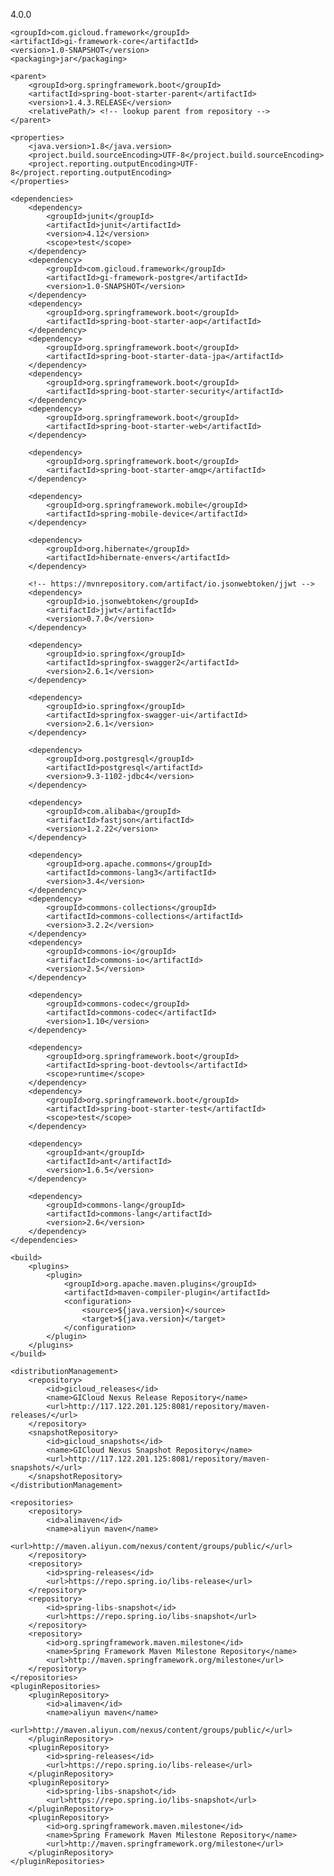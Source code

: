 <project xmlns="http://maven.apache.org/POM/4.0.0" xmlns:xsi="http://www.w3.org/2001/XMLSchema-instance"
         xsi:schemaLocation="http://maven.apache.org/POM/4.0.0 http://maven.apache.org/maven-v4_0_0.xsd">
    <modelVersion>4.0.0</modelVersion>

    <groupId>com.gicloud.framework</groupId>
    <artifactId>gi-framework-core</artifactId>
    <version>1.0-SNAPSHOT</version>
    <packaging>jar</packaging>

    <parent>
        <groupId>org.springframework.boot</groupId>
        <artifactId>spring-boot-starter-parent</artifactId>
        <version>1.4.3.RELEASE</version>
        <relativePath/> <!-- lookup parent from repository -->
    </parent>

    <properties>
        <java.version>1.8</java.version>
        <project.build.sourceEncoding>UTF-8</project.build.sourceEncoding>
        <project.reporting.outputEncoding>UTF-8</project.reporting.outputEncoding>
    </properties>

    <dependencies>
        <dependency>
            <groupId>junit</groupId>
            <artifactId>junit</artifactId>
            <version>4.12</version>
            <scope>test</scope>
        </dependency>
        <dependency>
            <groupId>com.gicloud.framework</groupId>
            <artifactId>gi-framework-postgre</artifactId>
            <version>1.0-SNAPSHOT</version>
        </dependency>
        <dependency>
            <groupId>org.springframework.boot</groupId>
            <artifactId>spring-boot-starter-aop</artifactId>
        </dependency>
        <dependency>
            <groupId>org.springframework.boot</groupId>
            <artifactId>spring-boot-starter-data-jpa</artifactId>
        </dependency>
        <dependency>
            <groupId>org.springframework.boot</groupId>
            <artifactId>spring-boot-starter-security</artifactId>
        </dependency>
        <dependency>
            <groupId>org.springframework.boot</groupId>
            <artifactId>spring-boot-starter-web</artifactId>
        </dependency>

        <dependency>
            <groupId>org.springframework.boot</groupId>
            <artifactId>spring-boot-starter-amqp</artifactId>
        </dependency>

        <dependency>
            <groupId>org.springframework.mobile</groupId>
            <artifactId>spring-mobile-device</artifactId>
        </dependency>

        <dependency>
            <groupId>org.hibernate</groupId>
            <artifactId>hibernate-envers</artifactId>
        </dependency>

        <!-- https://mvnrepository.com/artifact/io.jsonwebtoken/jjwt -->
        <dependency>
            <groupId>io.jsonwebtoken</groupId>
            <artifactId>jjwt</artifactId>
            <version>0.7.0</version>
        </dependency>

        <dependency>
            <groupId>io.springfox</groupId>
            <artifactId>springfox-swagger2</artifactId>
            <version>2.6.1</version>
        </dependency>

        <dependency>
            <groupId>io.springfox</groupId>
            <artifactId>springfox-swagger-ui</artifactId>
            <version>2.6.1</version>
        </dependency>

        <dependency>
            <groupId>org.postgresql</groupId>
            <artifactId>postgresql</artifactId>
            <version>9.3-1102-jdbc4</version>
        </dependency>

        <dependency>
            <groupId>com.alibaba</groupId>
            <artifactId>fastjson</artifactId>
            <version>1.2.22</version>
        </dependency>

        <dependency>
            <groupId>org.apache.commons</groupId>
            <artifactId>commons-lang3</artifactId>
            <version>3.4</version>
        </dependency>
        <dependency>
            <groupId>commons-collections</groupId>
            <artifactId>commons-collections</artifactId>
            <version>3.2.2</version>
        </dependency>
        <dependency>
            <groupId>commons-io</groupId>
            <artifactId>commons-io</artifactId>
            <version>2.5</version>
        </dependency>

        <dependency>
            <groupId>commons-codec</groupId>
            <artifactId>commons-codec</artifactId>
            <version>1.10</version>
        </dependency>

        <dependency>
            <groupId>org.springframework.boot</groupId>
            <artifactId>spring-boot-devtools</artifactId>
            <scope>runtime</scope>
        </dependency>
        <dependency>
            <groupId>org.springframework.boot</groupId>
            <artifactId>spring-boot-starter-test</artifactId>
            <scope>test</scope>
        </dependency>

        <dependency>
            <groupId>ant</groupId>
            <artifactId>ant</artifactId>
            <version>1.6.5</version>
        </dependency>

        <dependency>
            <groupId>commons-lang</groupId>
            <artifactId>commons-lang</artifactId>
            <version>2.6</version>
        </dependency>
    </dependencies>

    <build>
        <plugins>
            <plugin>
                <groupId>org.apache.maven.plugins</groupId>
                <artifactId>maven-compiler-plugin</artifactId>
                <configuration>
                    <source>${java.version}</source>
                    <target>${java.version}</target>
                </configuration>
            </plugin>
        </plugins>
    </build>

    <distributionManagement>
        <repository>
            <id>gicloud_releases</id>
            <name>GICloud Nexus Release Repository</name>
            <url>http://117.122.201.125:8081/repository/maven-releases/</url>
        </repository>
        <snapshotRepository>
            <id>gicloud_snapshots</id>
            <name>GICloud Nexus Snapshot Repository</name>
            <url>http://117.122.201.125:8081/repository/maven-snapshots/</url>
        </snapshotRepository>
    </distributionManagement>

    <repositories>
        <repository>
            <id>alimaven</id>
            <name>aliyun maven</name>
            <url>http://maven.aliyun.com/nexus/content/groups/public/</url>
        </repository>
        <repository>
            <id>spring-releases</id>
            <url>https://repo.spring.io/libs-release</url>
        </repository>
        <repository>
            <id>spring-libs-snapshot</id>
            <url>https://repo.spring.io/libs-snapshot</url>
        </repository>
        <repository>
            <id>org.springframework.maven.milestone</id>
            <name>Spring Framework Maven Milestone Repository</name>
            <url>http://maven.springframework.org/milestone</url>
        </repository>
    </repositories>
    <pluginRepositories>
        <pluginRepository>
            <id>alimaven</id>
            <name>aliyun maven</name>
            <url>http://maven.aliyun.com/nexus/content/groups/public/</url>
        </pluginRepository>
        <pluginRepository>
            <id>spring-releases</id>
            <url>https://repo.spring.io/libs-release</url>
        </pluginRepository>
        <pluginRepository>
            <id>spring-libs-snapshot</id>
            <url>https://repo.spring.io/libs-snapshot</url>
        </pluginRepository>
        <pluginRepository>
            <id>org.springframework.maven.milestone</id>
            <name>Spring Framework Maven Milestone Repository</name>
            <url>http://maven.springframework.org/milestone</url>
        </pluginRepository>
    </pluginRepositories>
</project>
